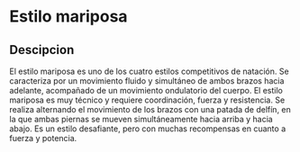 # Estilo mariposa

## Descipcion
El estilo mariposa es uno de los cuatro estilos competitivos de natación. Se caracteriza por un movimiento fluido y simultáneo de ambos brazos hacia adelante, acompañado de un movimiento ondulatorio del cuerpo. El estilo mariposa es muy técnico y requiere coordinación, fuerza y resistencia. Se realiza alternando el movimiento de los brazos con una patada de delfín, en la que ambas piernas se mueven simultáneamente hacia arriba y hacia abajo. Es un estilo desafiante, pero con muchas recompensas en cuanto a fuerza y potencia.

